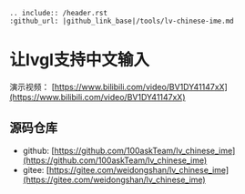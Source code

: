 ```eval_rst
.. include:: /header.rst 
:github_url: |github_link_base|/tools/lv-chinese-ime.md
```

# 让lvgl支持中文输入

演示视频： [https://www.bilibili.com/video/BV1DY41147xX](https://www.bilibili.com/video/BV1DY41147xX) 


## 源码仓库

- github: [https://github.com/100askTeam/lv_chinese_ime](https://github.com/100askTeam/lv_chinese_ime)
- gitee: [https://gitee.com/weidongshan/lv_chinese_ime](https://gitee.com/weidongshan/lv_chinese_ime)


